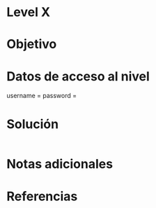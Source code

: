 # Level X
# Objetivo

# Datos de acceso al nivel
username = 
password =
# Solución
```

```
# Notas adicionales
# Referencias